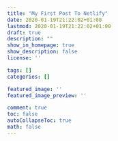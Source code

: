 ```yaml
---
title: "My First Post To Netlify"
date: 2020-01-19T21:22:02+01:00
lastmod: 2020-01-19T21:22:02+01:00
draft: true
description: ""
show_in_homepage: true
show_description: false
license: ''

tags: []
categories: []

featured_image: ''
featured_image_preview: ''

comment: true
toc: false
autoCollapseToc: true
math: false
---
```


<!--more-->